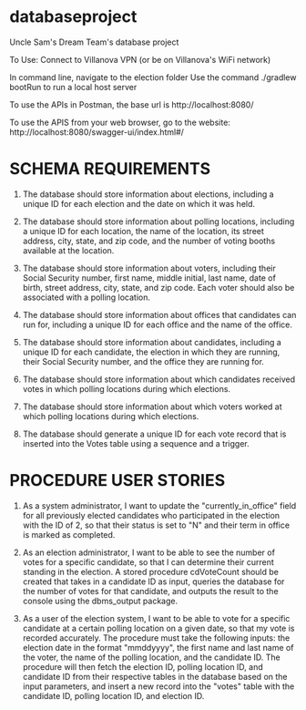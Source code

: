 # databaseproject
Uncle Sam's Dream Team's database project

To Use:
Connect to Villanova VPN (or be on Villanova's WiFi network)

In command line, navigate to the election folder
Use the command ./gradlew bootRun to run a local host server

To use the APIs in Postman, the base url is http://localhost:8080/ 

To use the APIS from your web browser, go to the website: http://localhost:8080/swagger-ui/index.html#/

# SCHEMA REQUIREMENTS

1. The database should store information about elections, including a unique ID for each election and the date on which it was held.

2. The database should store information about polling locations, including a unique ID for each location, the name of the location, its street address, city, state, and zip code, and the number of voting booths available at the location.

3. The database should store information about voters, including their Social Security number, first name, middle initial, last name, date of birth, street address, city, state, and zip code. Each voter should also be associated with a polling location.

4. The database should store information about offices that candidates can run for, including a unique ID for each office and the name of the office.

5. The database should store information about candidates, including a unique ID for each candidate, the election in which they are running, their Social Security number, and the office they are running for.

6. The database should store information about which candidates received votes in which polling locations during which elections.

7. The database should store information about which voters worked at which polling locations during which elections.

8. The database should generate a unique ID for each vote record that is inserted into the Votes table using a sequence and a trigger.

# PROCEDURE USER STORIES

1. As a system administrator, I want to update the "currently_in_office" field for all previously elected candidates who participated in the election with the ID of 2, so that their status is set to "N" and their term in office is marked as completed.

2. As an election administrator, I want to be able to see the number of votes for a specific candidate, so that I can determine their current standing in the election. A stored procedure cdVoteCount should be created that takes in a candidate ID as input, queries the database for the number of votes for that candidate, and outputs the result to the console using the dbms_output package.

3. As a user of the election system, I want to be able to vote for a specific candidate at a certain polling location on a given date, so that my vote is recorded accurately. The procedure must take the following inputs: the election date in the format "mmddyyyy", the first name and last name of the voter, the name of the polling location, and the candidate ID. The procedure will then fetch the election ID, polling location ID, and candidate ID from their respective tables in the database based on the input parameters, and insert a new record into the "votes" table with the candidate ID, polling location ID, and election ID.